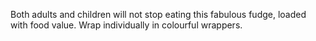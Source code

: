 Both adults and children will not stop eating this fabulous fudge, loaded with food value. Wrap individually in colourful wrappers. 